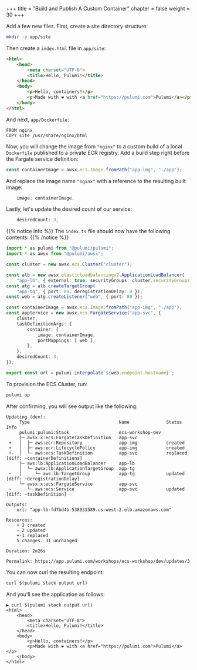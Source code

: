 +++
title = "Build and Publish A Custom Container"
chapter = false
weight = 30
+++

Add a few new files. First, create a site directory structure:
 
```bash
mkdir -p app/site
```

Then create a `index.html` file in `app/site`:

```html
<html>
    <head>
        <meta charset="UTF-8">
        <title>Hello, Pulumi!</title>
    </head>
    <body>
        <p>Hello, containers!</p>
        <p>Made with ❤️ with <a href="https://pulumi.com">Pulumi</a></p>
    </body>
</html>
```

And next, `app/Dockerfile`:

```
FROM nginx
COPY site /usr/share/nginx/html
```

Now, you will change the image from `"nginx"` to a custom build of a local `Dockerfile` published to a private ECR registry. 
Add a build step right before the Fargate service definition:

```typescript
const containerImage = awsx.ecs.Image.fromPath("app-img", "./app");
```

And replace the image name `"nginx"` with a reference to the resulting built image:

```typescript
    image: containerImage,
```

Lastly, let's update the desired count of our service:

```typescript
    desiredCount: 3,
```

{{% notice info %}}
The `index.ts` file should now have the following contents:
{{% /notice %}}
```typescript
import * as pulumi from "@pulumi/pulumi";
import * as awsx from "@pulumi/awsx";

const cluster = new awsx.ecs.Cluster("cluster");

const alb = new awsx.elasticloadbalancingv2.ApplicationLoadBalancer(
    "app-lb", { external: true, securityGroups: cluster.securityGroups });
const atg = alb.createTargetGroup(
    "app-tg", { port: 80, deregistrationDelay: 0 });
const web = atg.createListener("web", { port: 80 });

const containerImage = awsx.ecs.Image.fromPath("app-img", "./app");
const appService = new awsx.ecs.FargateService("app-svc", {
    cluster,
    taskDefinitionArgs: {
        container: {
            image: containerImage,
            portMappings: [ web ],
        },
    },
    desiredCount: 3,
});

export const url = pulumi.interpolate`${web.endpoint.hostname}`;
```

To provision the ECS Cluster, run:

```bash
pulumi up
```

After confirming, you will see output like the following:

```
Updating (dev):
     Type                                  Name              Status       Info
     pulumi:pulumi:Stack                   ecs-workshop-dev
     ├─ awsx:x:ecs:FargateTaskDefinition   app-svc
 +   │  ├─ aws:ecr:Repository              app-img           created
 +   │  ├─ aws:ecr:LifecyclePolicy         app-img           created
 +-  │  └─ aws:ecs:TaskDefinition          app-svc           replaced     [diff: ~containerDefinitions]
     ├─ aws:lb:ApplicationLoadBalancer     app-lb
     │  └─ awsx:lb:ApplicationTargetGroup  app-tg
 ~   │     └─ aws:lb:TargetGroup           app-tg            updated      [diff: ~deregistrationDelay]
     └─ awsx:x:ecs:FargateService          app-svc
 ~      └─ aws:ecs:Service                 app-svc           updated      [diff: ~taskDefinition]

Outputs:
    url: "app-lb-fd7bd4b-538931589.us-west-2.elb.amazonaws.com"

Resources:
    + 2 created
    ~ 2 updated
    +-1 replaced
    5 changes. 31 unchanged

Duration: 2m26s

Permalink: https://app.pulumi.com/workshops/ecs-workshop/dev/updates/3
```

You can now curl the resulting endpoint:

```bash
curl $(pulumi stack output url)
```

And you'll see the application as follows:

```
▶ curl $(pulumi stack output url)
<html>
    <head>
        <meta charset="UTF-8">
        <title>Hello, Pulumi!</title>
    </head>
    <body>
        <p>Hello, containers!</p>
        <p>Made with ❤️ with <a href="https://pulumi.com">Pulumi</a></p>
    </body>
</html>
```

